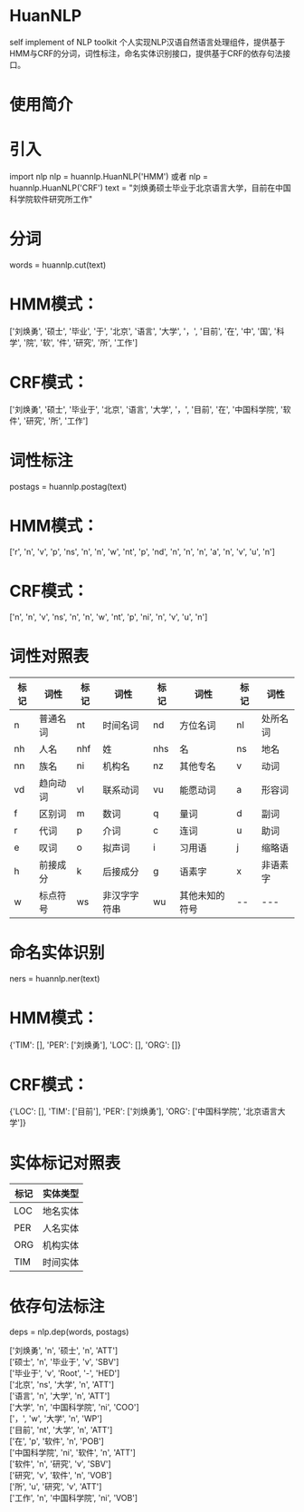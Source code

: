 # HuanNLP
self implement of NLP toolkit
个人实现NLP汉语自然语言处理组件，提供基于HMM与CRF的分词，词性标注，命名实体识别接口，提供基于CRF的依存句法接口。

# 使用简介
# 引入
import nlp
nlp = huannlp.HuanNLP('HMM') 
或者 nlp = huannlp.HuanNLP('CRF') 
text = "刘焕勇硕士毕业于北京语言大学，目前在中国科学院软件研究所工作"  
# 分词
words = huannlp.cut(text)  
# HMM模式：  
['刘焕勇', '硕士', '毕业', '于', '北京', '语言', '大学', '，', '目前', '在', '中', '国', '科学', '院', '软', '件', '研究', '所', '工作']  
# CRF模式：  
['刘焕勇', '硕士', '毕业于', '北京', '语言', '大学', '，', '目前', '在', '中国科学院', '软件', '研究', '所', '工作']  
# 词性标注
postags = huannlp.postag(text)  
# HMM模式：  
['r', 'n', 'v', 'p', 'ns', 'n', 'n', 'w', 'nt', 'p', 'nd', 'n', 'n', 'n', 'a', 'n', 'v', 'u', 'n']  
# CRF模式：  
['n', 'n', 'v', 'ns', 'n', 'n', 'w', 'nt', 'p', 'ni', 'n', 'v', 'u', 'n']  

# 词性对照表 

| 标记 | 词性 | 标记 | 词性 | 标记 | 词性 | 标记 | 词性 |
| --- | --- | --- | --- | --- | --- | --- | --- |
| n | 普通名词 | nt | 时间名词 | nd | 方位名词 | nl | 处所名词 |
| nh | 人名 | nhf | 姓 | nhs | 名 | ns | 地名 |
| nn | 族名 | ni | 机构名 | nz | 其他专名 | v | 动词 |
| vd | 趋向动词 | vl | 联系动词 | vu | 能愿动词 | a |  形容词 |
| f | 区别词 | m | 数词 | q | 量词 | d | 副词 |
| r | 代词 | p | 介词 | c | 连词 | u | 助词 |
| e | 叹词 | o | 拟声词 | i | 习用语 | j | 缩略语 |
| h | 前接成分 | k | 后接成分 | g | 语素字 | x | 非语素字 |
| w | 标点符号 | ws | 非汉字字符串 | wu | 其他未知的符号 | -- | --- |    
# 命名实体识别  
ners = huannlp.ner(text)  
# HMM模式：  
{'TIM': [], 'PER': ['刘焕勇'], 'LOC': [], 'ORG': []}     
# CRF模式：  
{'LOC': [], 'TIM': ['目前'], 'PER': ['刘焕勇'], 'ORG': ['中国科学院', '北京语言大学']}    

# 实体标记对照表  

| 标记 | 实体类型 |
| --- | --- |
| LOC | 地名实体 |
| PER | 人名实体 |
| ORG | 机构实体 |
| TIM | 时间实体 |

# 依存句法标注
deps = nlp.dep(words, postags)

['刘焕勇', 'n', '硕士', 'n', 'ATT']  
['硕士', 'n', '毕业于', 'v', 'SBV']  
['毕业于', 'v', 'Root', '-', 'HED']  
['北京', 'ns', '大学', 'n', 'ATT']  
['语言', 'n', '大学', 'n', 'ATT']  
['大学', 'n', '中国科学院', 'ni', 'COO']  
['，', 'w', '大学', 'n', 'WP']  
['目前', 'nt', '大学', 'n', 'ATT']  
['在', 'p', '软件', 'n', 'POB']  
['中国科学院', 'ni', '软件', 'n', 'ATT']  
['软件', 'n', '研究', 'v', 'SBV']  
['研究', 'v', '软件', 'n', 'VOB']  
['所', 'u', '研究', 'v', 'ATT']  
['工作', 'n', '中国科学院', 'ni', 'VOB'] 
